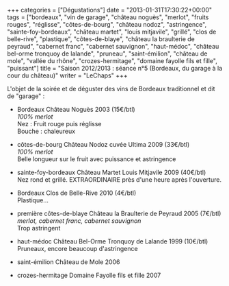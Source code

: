 +++
categories = ["Dégustations"]
date = "2013-01-31T17:30:22+00:00"
tags = ["bordeaux", "vin de garage", "château noguès", "merlot", "fruits rouges", "réglisse", "côtes-de-bourg", "château nodoz", "astringence", "sainte-foy-bordeaux", "château martet", "louis mitjavile", "grillé", "clos de belle-rive", "plastique", "côtes-de-blaye", "château la braulterie de peyraud", "cabernet franc", "cabernet sauvignon", "haut-médoc", "château bel-orme tronquoy de lalande", "pruneau", "saint-émilion", "château de mole", "vallée du rhône", "crozes-hermitage", "domaine fayolle fils et fille", "puissant"]
title = "Saison 2012/2013 : séance n°5 (Bordeaux, du garage à la cour du château)"
writer = "LeChaps"
+++

L'objet de la soirée et de déguster des vins de Bordeaux traditionnel et dit de "garage" :

* Bordeaux Château Noguès 2003 (15€/btl)  
_100% merlot_  
Nez : Fruit rouge puis réglisse  
Bouche : chaleureux

* côtes-de-bourg Château Nodoz cuvée Ultima 2009 (33€/btl)  
_100% merlot_  
Belle longueur sur le fruit avec puissance et astringence

* sainte-foy-bordeaux Château Martet Louis Mitjavile 2009 (40€/btl) <i class="fa fa-plus-circle"></i>  
Nez rond et grillé. EXTRAORDINAIRE près d'une heure après l'ouverture.

* Bordeaux Clos de Belle-Rive 2010 (4€/btl)  
Plastique...

* première côtes-de-blaye Château la Braulterie de Peyraud 2005 (7€/btl)  
_merlot, cabernet franc, cabernet sauvignon_  
Trop astringent

* haut-médoc Château Bel-Orme Tronquoy de Lalande 1999 (10€/btl) <i class="fa fa-plus-circle"></i>  
Pruneaux, encore beaucoup d'astringence

* saint-émilion Château de Mole 2006

* crozes-hermitage Domaine Fayolle fils et fille 2007
